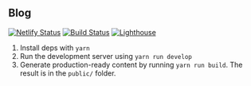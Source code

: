 ## Blog

[![Netlify Status](https://api.netlify.com/api/v1/badges/2d3f146f-3ca0-4651-afa1-4fe16612de76/deploy-status)](https://app.netlify.com/sites/browniebroke/deploys)
[![Build Status](https://travis-ci.com/browniebroke/browniebroke.com.svg?branch=master)](https://travis-ci.com/browniebroke/browniebroke.com)
<a href="https://github.com/browniebroke/browniebroke.com/actions">
<img src="https://github.com/browniebroke/browniebroke.com/workflows/Lighthouse/badge.svg" alt="Lighthouse"/>
</a>

1. Install deps with `yarn`
2. Run the development server using `yarn run develop`
3. Generate production-ready content by running `yarn run build`. The result is in the `public/` folder.
